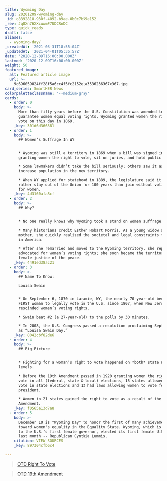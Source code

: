 ```yaml
---
title: Wyoming Day
slug: 20201209-wyoming-day
_id: c8392818-930f-4092-b9ae-0b0c7b59e152
_rev: Jq8Xn76XXcuwmF7UDCRnDC
type: quick_reads
draft: false
aliases:
  - wyoming-day/
_createdAt: '2021-03-31T18:55:04Z'
_updatedAt: '2021-04-01T05:35:57Z'
date: '2020-12-09T16:00:00.000Z'
lastmod: '2020-12-09T16:00:00.000Z'
weight: 50
featured_image:
  alt: Featured article image
  url: >-
    9c696059824ff28f5a6cc4f5fc2152e1a3536236367x367.jpg
card_series: SmartHER News
colorpaletteclassname: '--medium-gray'
cards:
  - order: 0
    body: >-
      More than fifty years before the U.S. Constitution was amended to
      guarantee women equal voting rights, Wyoming granted women the right to
      vote on this day in 1869.
    _key: 301d6d366381
  - order: 1
    body: >-
      ## Women’s Suffrage In WY


      * Wyoming was still a territory in 1869 when a bill was signed into law
      granting women the right to vote, sit on juries, and hold public office.

      * Some lawmakers didn’t take the bill seriously; others saw it as way to
      increase population in the new territory.

      * When WY applied for statehood in 1889, the legislature said it would
      rather stay out of the Union for 100 years than join without voting rights
      for women.
    _key: 4d3160afa8cf
  - order: 2
    body: >-
      ## Why?


      * No one really knows why Wyoming took a stand on women suffrage.

      * Many historians credit Esther Hobart Morris. As a young widow and
      mother, she quickly realized the societal and legal constraints for women
      in America.

      * After she remarried and moved to the Wyoming territory, she reportedly
      advocated for women’s voting rights; she soon became the territory’s first
      female justice of the peace.
    _key: 4491ed38ac21
  - order: 3
    body: >-
      ## Name To Know:  

      Louisa Swain


      * On September 6, 1870 in Laramie, WY, the nearly 70-year-old became the
      FIRST woman to legally vote in the U.S. since 1807, when New Jersey
      rescinded women’s voting rights.

      * Swain beat #2 (a 27-year-old) to the polls by 30 minutes.

      * In 2008, the U.S. Congress passed a resolution proclaiming September 6th
      as “Louisa Swain Day.”
    _key: 8042cbf82de6
  - order: 4
    body: >-
      ## Big Picture


      * Fighting for a woman’s right to vote happened on *both* state & fed
      levels.

      * Before the 19th Amendment passed in 1920 granting women the right to
      vote in all (federal, state & local) elections, 15 states allowed women to
      vote in state elections and 12 had laws allowing women to vote for
      president.

      * Women in 21 states gained the right to vote as a result of the 19th
      Amendment.
    _key: f0565a13d7a8
  - order: 5
    body: >-
      December 10 is "Wyoming Day" to honor the first of many achievements
      toward women's equality in the Equality State. Wyoming, which is also home
      to the U.S.’s first female governor, elected its first female U.S. senator
      last month -- Republican Cynthia Lummis.
    citation: VIEW SOURCES
    _key: 897304cfb6c4

---
```

> [OTD Right To Vote](https://smarthernews.com/otd-right-to-vote/)





> [OTD 19th Amendment](https://smarthernews.com/otd-19th-amendment/)